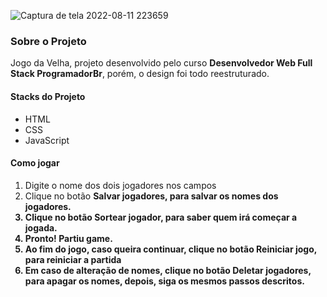 ![Captura de tela 2022-08-11 223659](https://user-images.githubusercontent.com/59028003/191624173-e2806d8c-cc75-423c-bc70-05b328725607.png)

<h3>Sobre o Projeto</h3>

<p> Jogo da Velha, projeto desenvolvido pelo curso <strong>Desenvolvedor Web Full Stack ProgramadorBr</strong>, porém, o design foi todo reestruturado.</p>

<h4>Stacks do Projeto</h4>

<ul> 
 
 <li>HTML</li>
 <li>CSS</li>
 <li>JavaScript</li>
 
 </ul>
 
 <h4>Como jogar</h4>
 
 <ol>
 
 <li>Digite o nome dos dois jogadores nos campos</li>
 <li>Clique no botão <strong>Salvar jogadores</stron>, para salvar os nomes dos jogadores.</li>
 <li>Clique no botão <strong>Sortear jogador</strong>, para saber quem irá começar a jogada.</li>
 <li>Pronto! Partiu game.</li>
 <li>Ao fim do jogo, caso queira continuar, clique no botão <strong>Reiniciar jogo</strong>, para reiniciar a partida</li>
 <li>Em caso de alteração de nomes, clique no botão <strong>Deletar jogadores</strong>, para apagar os nomes, depois, siga os mesmos passos descritos.</li>
 
 </ol>

